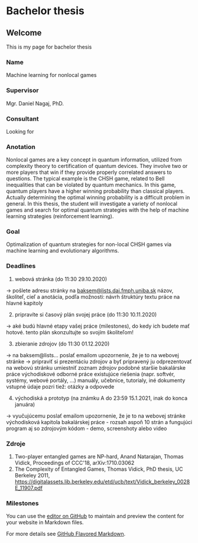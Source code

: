 # Bachelor thesis


## Welcome
This is my page for bachelor thesis

### Name
Machine learning for nonlocal games

### Supervisor
Mgr. Daniel Nagaj, PhD.

### Consultant
Looking for

### Anotation
Nonlocal games are a key concept in quantum information, utilized from complexity theory to certification of quantum devices. They involve two or more players that win if they provide properly correlated answers to questions. The typical example is the CHSH game, related to Bell inequalities that can be violated by quantum mechanics. In this game, quantum players have a higher winning probability than classical players. Actually determining the optimal winning probability is a difficult problem in general. In this thesis, the student will investigate a variety of nonlocal games and search for optimal quantum strategies with the help of machine learning strategies (reinforcement learning).


### Goal
Optimalization of quantum strategies for non-local CHSH games via machine learning and evolutionary algorithms.

### Deadlines
1. webová stránka (do 11:30 29.10.2020)

-> pošlete adresu stránky na baksem@lists.dai.fmph.uniba.sk
názov, školiteľ, cieľ a anotácia, podľa možnosti: návrh štruktúry textu práce na hlavné kapitoly

2. pripravíte si časový plán svojej práce (do 11:30 10.11.2020)

-> aké budú hlavné etapy vašej práce (milestones), do kedy ich budete mať hotové. tento plán skonzultujte so svojím školiteľom!

3. zbieranie zdrojov (do 11:30 01.12.2020)

-> na baksem@lists... poslať emailom upozornenie, že je to na webovej stránke
-> pripraviť si prezentáciu zdrojov a byť pripravený ju odprezentovať
na webovú stránku umiestniť zoznam zdrojov
podobné staršie bakalárske práce
východiskové odborné práce
existujúce riešenia (napr. softvér, systémy, webové portály, ...)
manuály, učebnice, tutorialy, iné dokumenty
vstupné údaje
pozri tiež: otázky a odpovede

4. východiská a prototyp (na známku A do 23:59 15.1.2021, inak do konca januára)

-> vyučujúcemu poslať emailom upozornenie, že je to na webovej stránke
východisková kapitola bakalárskej práce - rozsah aspoň 10 strán
a fungujúci program aj so zdrojovým kódom - demo, screenshoty alebo video

### Zdroje
1. Two-player entangled games are NP-hard, Anand Natarajan, Thomas Vidick, Proceedings of CCC'18, arXiv:1710.03062
2. The Complexity of Entangled Games, Thomas Vidick, PhD thesis, UC Berkeley 2011, https://digitalassets.lib.berkeley.edu/etd/ucb/text/Vidick_berkeley_0028E_11907.pdf

### Milestones


You can use the [editor on GitHub](https://github.com/jankopp/Bachelor-Thesis/edit/gh-pages/index.md) to maintain and preview the content for your website in Markdown files.

For more details see [GitHub Flavored Markdown](https://guides.github.com/features/mastering-markdown/).
